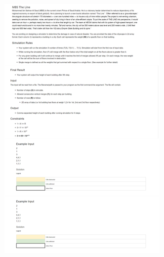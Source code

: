 ![1](https://github.com/ghufran2508/Arbisoft.Fresh-Graduate-Test.2023/blob/main/MBS%20The%20Line/250396197-0e4f5e49-acdc-4121-80b9-fd7af148fd42.png)
![2](https://github.com/ghufran2508/Arbisoft.Fresh-Graduate-Test.2023/blob/main/MBS%20The%20Line/250396211-77f78ca4-5f1a-4a1c-bfb5-0658e14bac79.png)
![3](https://github.com/ghufran2508/Arbisoft.Fresh-Graduate-Test.2023/blob/main/MBS%20The%20Line/250396221-e4295d76-8181-45b6-9d15-5c3fbe0fbeb8.png)
![4](https://github.com/ghufran2508/Arbisoft.Fresh-Graduate-Test.2023/blob/main/MBS%20The%20Line/250396233-c324e0ad-915d-4fcb-a48f-afacf5ad0e6e.png)
